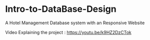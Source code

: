 # Intro-to-DataBase-Design
A Hotel Management Database system with an Responsive Website 

Video Explaining the project : https://youtu.be/k9HZ2DzCTok
